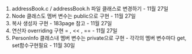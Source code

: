 1. addressBook.c / addressBook.h 파일 클래스로 변경하기 - 11월 27일
2. Node 클래스도 멤버 변수는 public으로 구현 - 11월 27일
3. 복사 생성자 구현 - 183page 참고  - 11월 27일
4. 연산자 overriding 구현 = , << , == - 11월 27일
5. PersonInfo 클래스내 멤버 변수는 private으로 구현 - 각각의 멤버 변수마다 get, set함수구현필요 - 11월 30일
